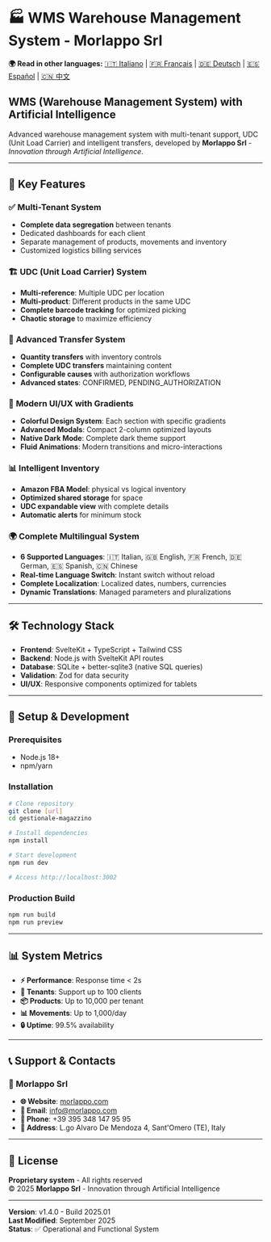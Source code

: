 # 🏭 WMS Warehouse Management System - Morlappo Srl

<!-- Language Selection -->
**🌍 Read in other languages:** 
[🇮🇹 Italiano](README.md) | 
[🇫🇷 Français](README.fr.md) | 
[🇩🇪 Deutsch](README.de.md) | 
[🇪🇸 Español](README.es.md) | 
[🇨🇳 中文](README.zh.md)

## WMS (Warehouse Management System) with Artificial Intelligence

Advanced warehouse management system with multi-tenant support, UDC (Unit Load Carrier) and intelligent transfers, developed by **Morlappo Srl** - *Innovation through Artificial Intelligence*.

---

## 🚀 Key Features

### ✅ **Multi-Tenant System**
- **Complete data segregation** between tenants
- Dedicated dashboards for each client
- Separate management of products, movements and inventory
- Customized logistics billing services

### 🏗️ **UDC (Unit Load Carrier) System**
- **Multi-reference**: Multiple UDC per location
- **Multi-product**: Different products in the same UDC
- **Complete barcode tracking** for optimized picking
- **Chaotic storage** to maximize efficiency

### 🔄 **Advanced Transfer System**
- **Quantity transfers** with inventory controls
- **Complete UDC transfers** maintaining content
- **Configurable causes** with authorization workflows
- **Advanced states**: CONFIRMED, PENDING_AUTHORIZATION

### 🎨 **Modern UI/UX with Gradients**
- **Colorful Design System**: Each section with specific gradients
- **Advanced Modals**: Compact 2-column optimized layouts
- **Native Dark Mode**: Complete dark theme support
- **Fluid Animations**: Modern transitions and micro-interactions

### 📊 **Intelligent Inventory**
- **Amazon FBA Model**: physical vs logical inventory
- **Optimized shared storage** for space
- **UDC expandable view** with complete details
- **Automatic alerts** for minimum stock

### 🌍 **Complete Multilingual System**
- **6 Supported Languages**: 🇮🇹 Italian, 🇬🇧 English, 🇫🇷 French, 🇩🇪 German, 🇪🇸 Spanish, 🇨🇳 Chinese
- **Real-time Language Switch**: Instant switch without reload
- **Complete Localization**: Localized dates, numbers, currencies
- **Dynamic Translations**: Managed parameters and pluralizations

---

## 🛠️ Technology Stack

- **Frontend**: SvelteKit + TypeScript + Tailwind CSS
- **Backend**: Node.js with SvelteKit API routes
- **Database**: SQLite + better-sqlite3 (native SQL queries)
- **Validation**: Zod for data security
- **UI/UX**: Responsive components optimized for tablets

---

## 🔧 Setup & Development

### Prerequisites
- Node.js 18+
- npm/yarn

### Installation
```bash
# Clone repository
git clone [url]
cd gestionale-magazzino

# Install dependencies
npm install

# Start development
npm run dev

# Access http://localhost:3002
```

### Production Build
```bash
npm run build
npm run preview
```

---

## 📊 System Metrics

- **⚡ Performance**: Response time < 2s
- **🏢 Tenants**: Support up to 100 clients
- **📦 Products**: Up to 10,000 per tenant
- **📊 Movements**: Up to 1,000/day
- **🔒 Uptime**: 99.5% availability

---

## 📞 Support & Contacts

### 🏢 Morlappo Srl
- **🌐 Website**: [morlappo.com](https://morlappo.com)
- **📧 Email**: info@morlappo.com
- **📱 Phone**: +39 395 348 147 95 95
- **📍 Address**: L.go Alvaro De Mendoza 4, Sant'Omero (TE), Italy

---

## 📄 License

**Proprietary system** - All rights reserved  
© 2025 **Morlappo Srl** - Innovation through Artificial Intelligence

---

**Version**: v1.4.0 - Build 2025.01  
**Last Modified**: September 2025  
**Status**: ✅ Operational and Functional System